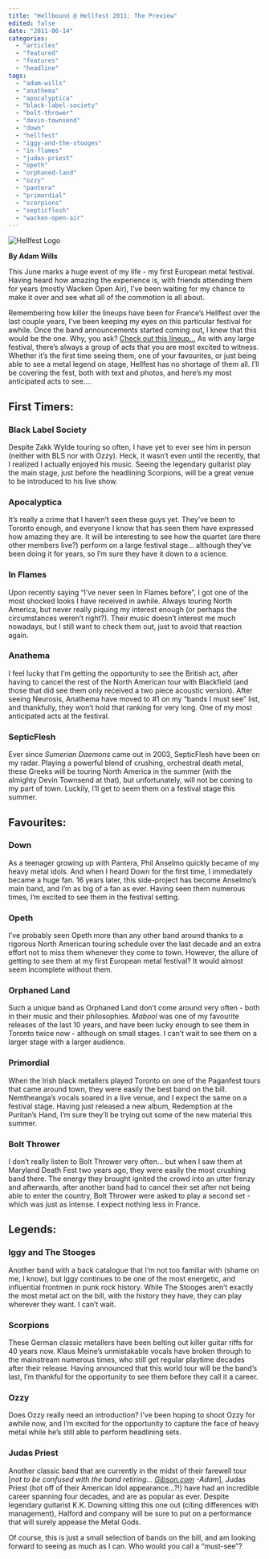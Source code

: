 ```yaml
---
title: "Hellbound @ Hellfest 2011: The Preview"
edited: false
date: "2011-06-14"
categories:
  - "articles"
  - "featured"
  - "features"
  - "headline"
tags:
  - "adam-wills"
  - "anathema"
  - "apocalyptica"
  - "black-label-society"
  - "bolt-thrower"
  - "devin-townsend"
  - "down"
  - "hellfest"
  - "iggy-and-the-stooges"
  - "in-flames"
  - "judas-priest"
  - "opeth"
  - "orphaned-land"
  - "ozzy"
  - "pantera"
  - "primordial"
  - "scorpions"
  - "septicflesh"
  - "wacken-open-air"
---
```


![](http://www.hellbound.ca/wp-content/uploads/2011/06/1280x10241-595x476.jpg "Hellfest Logo")

**By Adam Wills**

This June marks a huge event of my life - my first European metal festival. Having heard how amazing the experience is, with friends attending them for years (mostly Wacken Open Air), I’ve been waiting for my chance to make it over and see what all of the commotion is all about.

Remembering how killer the lineups have been for France’s Hellfest over the last couple years, I’ve been keeping my eyes on this particular festival for awhile. Once the band announcements started coming out, I knew that this would be the one. Why, you ask? [Check out this lineup...](http://hellfest.fr/artistes) As with any large festival, there’s always a group of acts that you are most excited to witness. Whether it’s the first time seeing them, one of your favourites, or just being able to see a metal legend on stage, Hellfest has no shortage of them all. I’ll be covering the fest, both with text and photos, and here’s my most anticipated acts to see....

## First Timers:

### Black Label Society

Despite Zakk Wylde touring so often, I have yet to ever see him in person (neither with BLS nor with Ozzy). Heck, it wasn’t even until the recently, that I realized I actually enjoyed his music. Seeing the legendary guitarist play the main stage, just before the headlining Scorpions, will be a great venue to be introduced to his live show.

### Apocalyptica

It’s really a crime that I haven’t seen these guys yet. They’ve been to Toronto enough, and everyone I know that has seen them have expressed how amazing they are. It will be interesting to see how the quartet (are there other members live?) perform on a large festival stage... although they’ve been doing it for years, so I’m sure they have it down to a science.

### In Flames

Upon recently saying “I’ve never seen In Flames before”, I got one of the most shocked looks I have received in awhile. Always touring North America, but never really piquing my interest enough (or perhaps the circumstances weren’t right?). Their music doesn’t interest me much nowadays, but I still want to check them out, just to avoid that reaction again.

### Anathema

I feel lucky that I’m getting the opportunity to see the British act, after having to cancel the rest of the North American tour with Blackfield (and those that did see them only received a two piece acoustic version). After seeing Neurosis, Anathema have moved to #1 on my “bands I must see” list, and thankfully, they won’t hold that ranking for very long. One of my most anticipated acts at the festival.

### SepticFlesh

Ever since _Sumerian Daemons_ came out in 2003, SepticFlesh have been on my radar. Playing a powerful blend of crushing, orchestral death metal, these Greeks will be touring North America in the summer (with the almighty Devin Townsend at that), but unfortunately, will not be coming to my part of town. Luckily, I’ll get to seem them on a festival stage this summer.

## Favourites:

### Down

As a teenager growing up with Pantera, Phil Anselmo quickly became of my heavy metal idols. And when I heard Down for the first time, I immediately became a huge fan. 16 years later, this side-project has become Anselmo’s main band, and I’m as big of a fan as ever. Having seen them numerous times, I’m excited to see them in the festival setting.

### Opeth

I’ve probably seen Opeth more than any other band around thanks to a rigorous North American touring schedule over the last decade and an extra effort not to miss them whenever they come to town. However, the allure of getting to see them at my first European metal festival? It would almost seem incomplete without them.

### Orphaned Land

Such a unique band as Orphaned Land don’t come around very often - both in their music and their philosophies. _Mabool_ was one of my favourite releases of the last 10 years, and have been lucky enough to see them in Toronto twice now - although on small stages. I can’t wait to see them on a larger stage with a larger audience.

### Primordial

When the Irish black metallers played Toronto on one of the Paganfest tours that came around town, they were easily the best band on the bill. Nemtheanga’s vocals soared in a live venue, and I expect the same on a festival stage. Having just released a new album, Redemption at the Puritan’s Hand, I’m sure they’ll be trying out some of the new material this summer.

### Bolt Thrower

I don’t really listen to Bolt Thrower very often... but when I saw them at Maryland Death Fest two years ago, they were easily the most crushing band there. The energy they brought ignited the crowd into an utter frenzy and afterwards, after another band had to cancel their set after not being able to enter the country, Bolt Thrower were asked to play a second set - which was just as intense. I expect nothing less in France.

## Legends:

### Iggy and The Stooges

Another band with a back catalogue that I’m not too familiar with (shame on me, I know), but Iggy continues to be one of the most energetic, and influential frontmen in punk rock history. While The Stooges aren’t exactly the most metal act on the bill, with the history they have, they can play wherever they want. I can’t wait.

### Scorpions

These German classic metallers have been belting out killer guitar riffs for 40 years now. Klaus Meine’s unmistakable vocals have broken through to the mainstream numerous times, who still get regular playtime decades after their release. Having announced that this world tour will be the band’s last, I’m thankful for the opportunity to see them before they call it a career.

### Ozzy

Does Ozzy really need an introduction? I’ve been hoping to shoot Ozzy for awhile now, and I’m excited for the opportunity to capture the face of heavy metal while he’s still able to perform headlining sets.

### Judas Priest

Another classic band that are currently in the midst of their farewell tour \[_not to be confused with the band retiring... [Gibson.com](http://www.gibson.com/en-us/Lifestyle/News/Judas-Priest-0613-2011/) -Adam_\], Judas Priest (hot off of their American Idol appearance...?!) have had an incredible career spanning four decades, and are as popular as ever. Despite legendary guitarist K.K. Downing sitting this one out (citing differences with management), Halford and company will be sure to put on a performance that will surely appease the Metal Gods.

Of course, this is just a small selection of bands on the bill, and am looking forward to seeing as much as I can. Who would you call a “must-see”?
